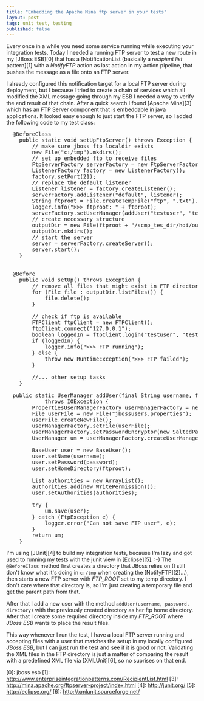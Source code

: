 ```yaml
---
title: "Embedding the Apache Mina ftp server in your tests"
layout: post
tags: unit test, testing
published: false
---
```

Every once in a while you need some service running while executing your integration tests. Today I needed a running FTP server to test a new route in my [JBoss ESB][0] that has a [NotificationList (basically a *recipient list* pattern][1] with a *NotifyFTP* action as last action in my action pipeline, that pushes the message as a file onto an FTP server.

I already configured this notification target for a local FTP server during deployment, but I because I tried to create a chain of services which all modified the XML message going through my ESB I needed a way to verify the end result of that chain. After a quick search I found [Apache Mina][3] which has an FTP Server component that is embeddable in java applications. It looked easy enough to just start the FTP server, so I added the following code to my test class:

<pre class="brush: java">
  @BeforeClass
	public static void setUpFtpServer() throws Exception {
		// make sure jboss ftp localdir exists
		new File("c:/tmp").mkdirs();
		// set up embedded ftp to receive files
		FtpServerFactory serverFactory = new FtpServerFactory();
		ListenerFactory factory = new ListenerFactory();
		factory.setPort(21);
		// replace the default listener
		Listener listener = factory.createListener();
		serverFactory.addListener("default", listener);
		String ftproot = File.createTempFile("ftp", ".txt").getParent();
		logger.info(">>> ftproot: " + ftproot);
		serverFactory.setUserManager(addUser("testuser", "testuser", ftproot));
		// create necessary structure
		outputDir = new File(ftproot + "/scmp_tes_dir/hoi/out");
		outputDir.mkdirs();
		// start the server
		server = serverFactory.createServer();
		server.start();
	}
  

  @Before
	public void setUp() throws Exception {
		// remove all files that might exist in FTP directory before running anything
		for (File file : outputDir.listFiles()) {
			file.delete();
		}

		// check if ftp is available
		FTPClient ftpClient = new FTPClient();
		ftpClient.connect("127.0.0.1");
		boolean loggedIn = ftpClient.login("testuser", "testuser");
		if (loggedIn) {
			logger.info(">>> FTP running");
		} else {
			throw new RuntimeException(">>> FTP failed");
		}

		//... other setup tasks
	}

  public static UserManager addUser(final String username, final String password, final String ftproot)
			throws IOException {
		PropertiesUserManagerFactory userManagerFactory = new PropertiesUserManagerFactory();
		File userFile = new File("jbossusers.properties");
		userFile.createNewFile();
		userManagerFactory.setFile(userFile);
		userManagerFactory.setPasswordEncryptor(new SaltedPasswordEncryptor());
		UserManager um = userManagerFactory.createUserManager();

		BaseUser user = new BaseUser();
		user.setName(username);
		user.setPassword(password);
		user.setHomeDirectory(ftproot);

		List<Authority> authorities = new ArrayList<Authority>();
		authorities.add(new WritePermission());
		user.setAuthorities(authorities);

		try {
			um.save(user);
		} catch (FtpException e) {
			logger.error("Can not save FTP user", e);
		}
		return um;
	}
</pre>

I'm using [JUnit][4] to build my integration tests, because I'm lazy and got used to running my tests with the junit view in [Eclipse][5]. :-) The `@BeforeClass` method first creates a directory that JBoss relies on (I still don't know what it's doing in `c:/tmp` when creating the [NotifyFTP][2]...), then starts a new FTP server with *FTP_ROOT* set to my temp directory. I don't care where that directory is, so I'm just creating a temporary file and get the parent path from that.

After that I add a new user with the method `addUser(username, password, directory)` with the previously created directory as her ftp home directory. After that I create some required directory inside my *FTP_ROOT* where *JBoss ESB* wants to place the result files.

This way whenever I run the test, I have a local FTP server running and accepting files with a user that matches the setup in my locally configured *JBoss ESB*, but I can just run the test and see if it is good or not. Validating the XML files in the FTP directory is just a matter of comparing the result with a predefined XML file via [XMLUnit][6], so no suprises on that end.


[0]: jboss esb
[1]: http://www.enterpriseintegrationpatterns.com/RecipientList.html
[3]: http://mina.apache.org/ftpserver-project/index.html
[4]: http://junit.org/
[5]: http://eclipse.org/
[6]: http://xmlunit.sourceforge.net/
